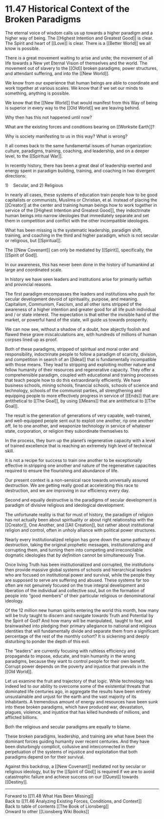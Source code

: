 # 11.47 Historical Context of the Broken Paradigms

The eternal voice of wisdom calls us up towards a higher paradigm and a higher way of being. The [[Highest Intention and Greatest Good]] is clear. The Spirit and heart of [[Love]] is clear. There is a [[Better World]] we all know is possible. 

There is a great movement waiting to arise and unite; the movement of all life towards a New yet Eternal Vision of themselves and the world. The movement out of slavery to the [[Old]] broken paradigms, power structures, and attendant suffering, and into the [[New World]].

We know from our experience that human beings are able to coordinate and work together at various scales. We know that if we set our minds to something, anything is possible.

We know that the [[New World]] that would manifest from this Way of being is superior in every way to the [[Old World]] we are leaving behind.  

Why then has this not happened until now?

What are the existing forces and conditions bearing on [[Worksite Earth]]?

Why is society manifesting to us in this way? What is wrong?

It all comes back to the same fundamental issues of human organization: culture, paradigms, training, coaching, and leadership, and on a deeper level, to the [[Spiritual War]]. 

In recently history, there has been a great deal of leadership exerted and energy spent in paradigm building, training, and coaching in two divergent directions:

1)    Secular, and 2) Religious

In nearly all cases, these systems of education train people how to be good capitalists or communists, Muslims or Christian, et al. Instead of placing the [[Creator]] at the center and training human beings how to work together in service of the [[Highest Intention and Greatest Good]], they indoctrinate human beings into narrow ideologies that immediately separate and set them in competition and conflict with the other incompatible ideologies.

What has been missing is the systematic leadership, paradigm shift, training, and coaching in the third and higher paradigm, which is not secular or religious, but [[Spiritual]].

The [[New Covenant]] can only be mediated by [[Spirit]], specifically, the [[Spirit of God]]. 

In our awareness, this has never been done in the history of humankind at large and coordinated scale.

In history we have seen leaders and institutions arise for primarily selfish and provincial reasons.

The first paradigm encompasses the leaders and institutions who push for secular development devoid of spirituality, purpose, and meaning. Capitalism, Communism, Fascism, and all other isms stripped of the awareness of a higher intention and greater good for all life push individual and / or state interest. The expectation is that either the invisible hand of the market, or powerful hand of the state, will guide us towards prosperity.

We can now see, without a shadow of a doubt, how abjectly foolish and flawed these grave miscalculations are, with hundreds of millions of human corpses lined up as proof.

Both of these paradigms, stripped of spiritual and moral order and responsibility, indoctrinate people to follow a paradigm of scarcity, division,  and competition in search of an [[Ideal]] that is fundamentally incompatible with those means. They lead to stripping and exploiting mother nature and fellow humanity of their resources and regenerative capacity. They offer a comprehensible paradigm, coupled with educational and training processes that teach people how to do this extraordinarily efficiently. We have business schools, mining schools, financial schools, schools of science and technology, schools of the communist parties, all strengthening and equipping people to more effectively progress in service of [[Ends]] that are antithetical to [[The Goal]], by using [[Means]] that are antithetical to [[The Goal]]. 

The result is the generation of generations of very capable, well-trained, and well-equipped people sent out to exploit one another, rip one another off, lie to one another, and weaponize technology in service of whatever state, corporation, or religion they subordinate themselves to. 

In the process, they burn up the planet’s regenerative capacity with a level of trained excellence that is reaching an extremely high level of technical skill.

It is not a recipe for success to train one another to be exceptionally effective in stripping one another and nature of the regenerative capacities required to ensure the flourishing and abundance of life. 

Our present context is a non-sensical race towards universally assured destruction. We are getting really good at accelerating this race to destruction, and we are improving in our efficiency every day.

Second and equally destructive is the paradigms of secular development is paradigm of divisive religious and ideological development.

The unfortunate reality is that for must of history, the paradigm of religion has not actually been about spirituality or about right relationship with the [[Creator]], One Another, and [[All Creation]], but rather about institutional religion and control, often in unholy alliance with political power structures.

Nearly every institutionalized religion has gone down the same pathway of destruction, taking the original prophetic messages, institutionalizing and corrupting them, and turning them into competing and irreconcilable dogmatic ideologies that *by definition* cannot be simultaneously True. 

Once living Truth has been institutionalized and corrupted, the institutions then provide massive global systems of schools and hierarchical leaders who are focused on institutional power and survival, while the people they are supposed to serve are suffering and abused. These systems far too often are not genuinely focused on the true integral development and liberation of the individual and collective soul, but on the formation of people into “good members” of their particular religious or denominational ideology.    

Of the 12 million new human spirits entering the world this month, how many will be truly taught to discern and navigate towards Truth and Potential by the Spirit of God? And how many will be manipulated,  taught to fear, and brainwashed into pledging their primary allegiance to national and religious identities that will fundamentally divide and separate them from a significant percentage of the rest of the monthly cohort? It is sickening and deeply disturbing to ponder the depth of this evil. 

The “leaders” are currently focusing with ruthless efficiency and propaganda to impose, educate, and train humanity in the wrong paradigms, because they want to control people for their own benefit. Corrupt power depends on the poverty and injustice that prevails in the [[Old World]].

Let us examine the fruit and trajectory of that logic. While technology has indeed led to our ability to overcome some of the existential threats that dominated life centuries ago, in aggregate the results have been entirely unsustainable and unjust for the earth and the vast majority of its inhabitants. A tremendous amount of energy and resources have been sunk into these broken paradigms, which have produced war, devastation, plagues, violence, and injustice that has killed hundreds of millions, and afflicted billions. 

Both the religious and secular paradigms are equally to blame. 

These broken paradigms, leadership, and training are what have been the dominant forces guiding humanity over recent centuries. And they have been disturbingly complicit, collusive and interconnected in their perpetuation of the systems of injustice and exploitation that both paradigms depend on for their survival.

Against this backdrop, a [[New Covenant]] mediated not by secular or religious ideology, but by the [[Spirit of God]] is required if we are to avoid catastrophic failure and achieve success on our [[Quest]] towards [[Destiny]]. 

___

Forward to [[11.48 What Has Been Missing]]  
Back to [[11.46 Analyzing Existing Forces, Conditions, and Context]]  
Back to table of contents [[The Book of Lionsberg]]  
Onward to other [[Lionsberg Wiki Books]]  